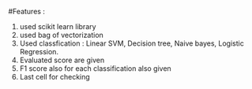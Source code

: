#Features :
1. used scikit learn library
2. used bag of vectorization
3. Used classfication : Linear SVM, Decision tree, Naive bayes, Logistic Regression. 
4. Evaluated score are given
5. F1 score also for each classification also given
6. Last cell for checking 
